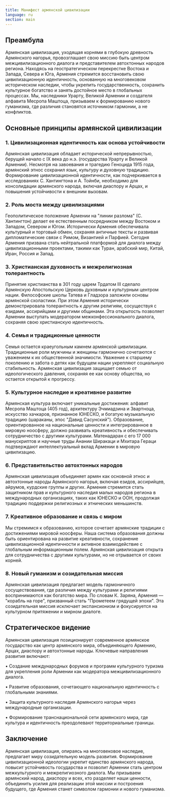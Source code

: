 ```yaml
---
title: Манифест армянской цивилизации
language: ru
section: main
---
```


## Преамбула

Армянская цивилизация, уходящая корнями в глубокую древность Армянского нагорья, провозглашает свою миссию быть центром межцивилизационного диалога и представителем автохтонных народов региона. Находясь на геостратегическом перекрестке Востока и Запада, Севера и Юга, Армения стремится восстановить свою цивилизационную идентичность, основанную на многовековом историческом наследии, чтобы укрепить государственность, сохранить культурное богатство и занять достойное место в глобальных процессах. Мы, наследники Урарту, Великой Армении и создателя алфавита Месропа Маштоца, призываем к формированию нового гуманизма, где различия становятся источником гармонии, а не конфликтов.

## Основные принципы армянской цивилизации

### 1. Цивилизационная идентичность как основа устойчивости

Армянская цивилизация обладает исторической непрерывностью, берущей начало с IX века до н.э. (государства Урарту и Великой Армении). Несмотря на завоевания и трагедию Геноцида 1915 года, армянский этнос сохранил язык, культуру и духовную традицию. Формирование цивилизационной идентичности, как подчеркивается в исследованиях С. Хантингтона и А. Тойнби, необходимо для консолидации армянского народа, включая диаспору и Арцах, и повышения устойчивости к внешним вызовам.

### 2. Роль моста между цивилизациями

Геополитическое положение Армении на "линии разлома" (С. Хантингтон) делает ее естественным посредником между Востоком и Западом, Севером и Югом. Исторически Армения обеспечивала культурный и торговый обмен, сохраняя античные тексты и развивая дипломатические связи с Римом, Византией и Парфией. Сегодня Армения призвана стать нейтральной платформой для диалога между цивилизационными проектами, такими как Туран, арабский мир, Китай, Иран, Россия и Запад.

### 3. Христианская духовность и межрелигиозная толерантность

Принятие христианства в 301 году царем Трдатом III сделало Армянскую Апостольскую Церковь духовным и культурным центром нации. Философские школы Татева и Гладзора заложили основы армянской схоластики. При этом Армения исторически демонстрировала толерантность к другим религиям, сосуществуя с езидами, ассирийцами и другими общинами. Эта открытость позволяет Армении выступать модератором межконфессионального диалога, сохраняя свою христианскую идентичность.

### 4. Семья и традиционные ценности

Семья остается краеугольным камнем армянской цивилизации. Традиционные роли мужчины и женщины гармонично сочетаются с уважением к их общественной значимости. Уважение к старшему поколению и забота о детях как будущем нации укрепляют социальную стабильность. Армянская цивилизация защищает семью от идеологического давления, сохраняя ее как основу общества, но остается открытой к прогрессу.

### 5. Культурное наследие и креативное развитие

Армянская культура включает уникальные достижения: алфавит Месропа Маштоца (405 год), архитектуру Эчмиадзина и Звартноца, искусство хачкаров, признанное ЮНЕСКО, и богатую музыкальную традицию (шараканы, эпос "Давид Сасунский"). Образование, ориентированное на национальные ценности и интегрированное в мировую ноосферу, должно развивать креативность и обеспечивать сотрудничество с другими культурами. Матенадаран с его 17 000 манускриптов и научные труды Анании Ширакаци и Мхитара Гераци подтверждают интеллектуальный вклад Армении в мировую цивилизацию.

### 6. Представительство автохтонных народов

Армянская цивилизация объединяет армян как основной этнос и автохтонные народы Армянского нагорья, включая езидов, ассирийцев, айрумов, курдские группы и других. Армения стремится стать защитником прав и культурного наследия малых народов региона в международных организациях, таких как ЮНЕСКО и ООН, продолжая традицию поддержки религиозных и этнических меньшинств.

### 7. Креативное образование и связь с миром

Мы стремимся к образованию, которое сочетает армянские традиции с достижениями мировой ноосферы. Наша система образования должны быть ориентирована на развитие креативности, сохранение цивилизационной идентичности и активное взаимодействие с глобальным информационным полем. Армянская цивилизация открыта для сотрудничества с другими культурами, но не отрывается от своих корней.

### 8. Новый гуманизм и созидательная миссия

Армянская цивилизация предлагает модель гармоничного сосуществования, где различия между культурами и религиями воспринимаются как богатство мира. По словам К. Заряна, Армения — "корабль на горе", призванный стать "Прометеем грядущей эпохи". Эта созидательная миссия исключает экспансионизм и фокусируется на культурном притяжении и мирном диалоге.

## Стратегическое видение

Армянская цивилизация позиционирует современное армянское государство как центр армянского мира, объединяющего Армению, Арцах, диаспору и автохтонные народы. Ключевые направления развития включают:

• Создание международных форумов и программ культурного туризма для укрепления роли Армении как модератора межцивилизационного диалога.

• Развитие образования, сочетающего национальную идентичность с глобальными знаниями.

• Защита культурного наследия Армянского нагорья через международные организации.

• Формирование транснациональной сети армянского мира, где культура и идентичность преодолевают территориальные границы.

## Заключение

Армянская цивилизация, опираясь на многовековое наследие, предлагает миру созидательную модель развития. Формирование цивилизационной идеологии укрепит единство армянского народа, повысит устойчивость государства и позволит Армении стать центром межкультурного и межрелигиозного диалога. Мы призываем армянский народ, диаспору и всех, кто разделяет наши ценности, объединить усилия для реализации этой миссии и построения будущего, где Армения станет символом гармонии и нового гуманизма.